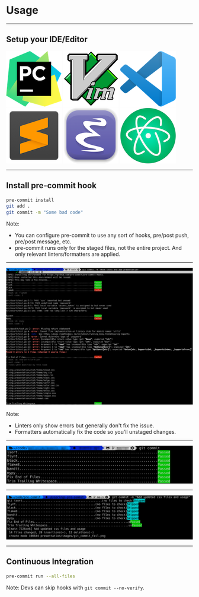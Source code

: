 # Usage

---

## Setup your IDE/Editor

![pycharm](images/pycharm.png)  ![vim](images/vim.png)  ![vscode](images/vscode.png)
![sublime](images/sublime.png)  ![emacs](images/emacs.png)  ![atom](images/atom.png)

---

## Install pre-commit hook

```bash
pre-commit install
git add .
git commit -m "Some bad code"
```

Note:
- You can configure pre-commit to use any sort of hooks, pre/post push, pre/post message, etc.
- pre-commit runs only for the staged files, not the entire project. And only relevant linters/formatters are applied.

---

![git commit failure](images/git_commit_fail.png)

Note:
- Linters only show errors but generally don't fix the issue.
- Formatters automatically fix the code so you'll unstaged changes.
---

![git commit](images/git_commit.png)

---

![git commit skip](images/git_commit_skip.png)

---

## Continuous Integration

```bash
pre-commit run --all-files
```

Note:
Devs can skip hooks with `git commit --no-verify`.
